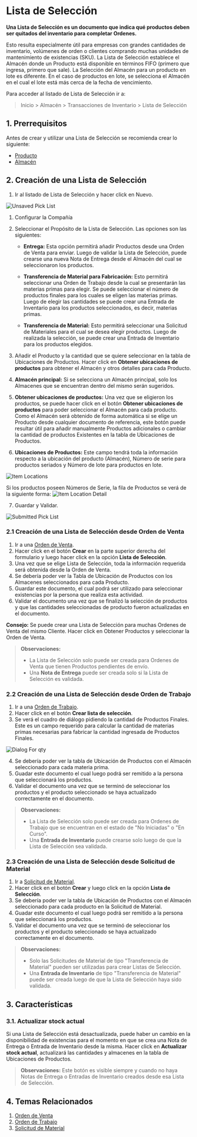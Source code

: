 # Lista de Selección

**Una Lista de Selección es un documento que indica qué productos deben ser quitados del inventario para completar Ordenes.**

Esto resulta especialmente útil para empresas con grandes cantidades de inventario, volúmenes de orden o clientes comprando muchas unidades de mantenimiento de existencias (SKU).
La Lista de Selección establece el Almacén donde un Producto está disponible en términos FIFO (primero que ingresa, primero que sale).
La Selección del Almacén para un producto en lote es diferente. En el caso de productos en lote, se selecciona el Almacén en el cual el lote está más cerca de la fecha de vencimiento. 

Para acceder al listado de Lista de Selección ir a:

> Inicio > Almacén > Transacciones de Inventario > Lista de Selección

## 1. Prerrequisitos

Antes de crear y utilizar una Lista de Selección se recomienda crear lo siguiente: 

- [Producto](/docs/user/manual/es/stock/item)
- [Almacén](/docs/user/manual/es/stock/warehouse)

## 2. Creación de una Lista de Selección

1. Ir al listado de Lista de Selección y hacer click en Nuevo.
 <img class='screenshot' alt='Unsaved Pick List' src='{{docs_base_url}}/assets/img/stock/pick-list-unsaved-doc.png'>

1. Configurar la Compañía
1. Seleccionar el Propósito de la Lista de Selección. Las opciones son las siguientes:  

   - **Entrega:** Esta opción permitirá añadir Productos desde una Orden de Venta para enviar. Luego de validar la Lista de Selección, puede crearse una nueva Nota de Entrega desde el Almacén del cual se seleccionaron los productos. 

   - **Transferencia de Material para Fabricación:** Esto permitirá seleccionar una Orden de Trabajo desde la cual se presentarán las materias primas para elegir. Se puede seleccionar el número de productos finales para los cuales se eligen las materias primas. Luego de elegir las cantidades se puede crear una Entrada de Inventario para los productos seleccionados, es decir, materias primas.

   - **Transferencia de Material:** Esto permitirá seleccionar una Solicitud de Materiales para el cual se desea elegir productos. Luego de realizada la selección, se puede crear una Entrada de Inventario para los productos elegidos. 

1. Añadir el Producto y la cantidad que se quiere seleccionar en la tabla de Ubicaciones de Productos. Hacer click en **Obtener ubicaciones de productos** para obtener el Almacén y otros detalles para cada Producto. 

1. **Almacén principal:** Si se selecciona un Almacén principal, solo los Almacenes que se encuentran dentro del mismo serán sugeridos. 

1. **Obtener ubicaciones de productos:** Una vez que se eligieron los productos, se puede hacer click en el botón **Obtener ubicaciones de productos** para poder seleccionar el Almacén para cada producto. Como el Almacén será obtenido de forma automática si se elige un Producto desde cualquier documento de referencia, este botón puede resultar útil para añadir manualmente Productos adicionales o cambiar la cantidad de productos Existentes en la tabla de Ubicaciones de Productos.  

1. **Ubicaciones de Productos:** Este campo tendrá toda la información respecto a la ubicación del producto (Almacén), Número de serie para productos seriados y Número de lote para productos en lote. 
 <img class='screenshot' alt='Item Locations' src='{{docs_base_url}}/assets/img/stock/pick-list-item-locations.png'>

 Si los productos poseen Números de Serie, la fila de Productos se verá de la siguiente forma:
 <img class='screenshot' alt='Item Location Detail' src='{{docs_base_url}}/assets/img/stock/pick-list-item-location-detail.png'>

7. Guardar y Validar.
 <img class='screenshot' alt='Submitted Pick List' src='{{docs_base_url}}/assets/img/stock/pick-list-submitted-doc.png'>

### 2.1 Creación de una Lista de Selección desde Orden de Venta

1. Ir a una [Orden de Venta](/docs/user/manual/es/selling/sales-order).
1. Hacer click en el botón **Crear** en la parte superior derecha del formulario y luego hacer click en la opción **Lista de Selección**.
1. Una vez que se elige Lista de Selección, toda la información requerida será obtenida desde la Orden de Venta. 
1. Se debería poder ver la Tabla de Ubicación de Productos con los Almacenes seleccionados para cada Producto. 
1. Guardar este documento, el cual podrá ser utilizado para seleccionar existencias por la persona que realiza esta actividad. 
1. Validar el documento una vez que se finalizó la selección de productos y que las cantidades seleccionadas de producto fueron actualizadas en el documento. 

**Consejo:** Se puede crear una Lista de Selección para muchas Ordenes de Venta del mismo Cliente. Hacer click en Obtener Productos y seleccionar la Orden de Venta. 

> **Observaciones:**
>
> - La Lista de Selección solo puede ser creada para Ordenes de Venta que tienen Productos pendientes de envío.
> - Una **Nota de Entrega** puede ser creada solo si la Lista de Selección es validada.

### 2.2 Creación de una Lista de Selección desde Orden de Trabajo

1. Ir a una [Orden de Trabajo](/docs/user/manual/es/manufacturing/work-order).
1. Hacer click en el botón **Crear lista de selección**.
1. Se verá el cuadro de diálogo pidiendo la cantidad de Productos Finales. Este es un campo requerido para calcular la cantidad de materias primas necesarias para fabricar la cantidad ingresada de Productos Finales. 
<img class='screenshot' alt='Dialog For qty' src='{{docs_base_url}}/assets/img/stock/pick-list-dialog-for-qty.png'>

4. Se debería poder ver la tabla de Ubicación de Productos con el Almacén seleccionado para cada materia prima. 
1. Guadar este documento el cual luego podrá ser remitido a la persona que seleccionará los productos. 
1. Validar el documento una vez que se terminó de seleccionar los productos y el producto seleccionado se haya actualizado correctamente en el documento. 

> **Observaciones:**
>
> - La Lista de Selección solo puede ser creada para Ordenes de Trabajo que se encuentran en el estado de "No Iniciadas" o "En Curso".
> - Una **Entrada de Inventario** puede crearse solo luego de que la Lista de Selección sea validada. 

### 2.3 Creación de una Lista de Selección desde Solicitud de Material

1. Ir a [Solicitud de Material](/docs/user/manual/es/stock/material-request).
1. Hacer click en el botón **Crear** y luego click en la opción **Lista de Selección**.
1. Se debería poder ver la tabla de Ubicación de Productos con el Almacén seleccionado para cada producto en la Solicitud de Material.
1. Guadar este documento el cual luego podrá ser remitido a la persona que seleccionará los productos. 
1. Validar el documento una vez que se terminó de seleccionar los productos y el producto seleccionado se haya actualizado correctamente en el documento.

> **Observaciones:**
>
> - Solo las Solicitudes de Material de tipo "Transferencia de Material" pueden ser utilizadas para crear Listas de Selección. 
> - Una **Entrada de Inventario** de tipo "Transferencia de Material" puede ser creada luego de que la Lista de Selección haya sido validada. 

## 3. Características

### 3.1. Actualizar stock actual

Si una Lista de Selección está desactualizada, puede haber un cambio en la disponibilidad de existencias para el momento en que se crea una Nota de Entrega o Entrada de Inventario desde la misma. Hacer click en **Actualizar stock actual**, actualizará las cantidades y almacenes en la tabla de Ubicaciones de Productos.

> **Observaciones:** Este botón es visible siempre y cuando no haya Notas de Entrega o Entradas de Inventario creados desde esa Lista de Selección. 

## 4. Temas Relacionados

1. [Orden de Venta](/docs/user/manual/es/selling/sales-order)
1. [Orden de Trabajo](/docs/user/manual/es/manufacturing/work-order)
1. [Solicitud de Material](/docs/user/manual/es/stock/material-request)
